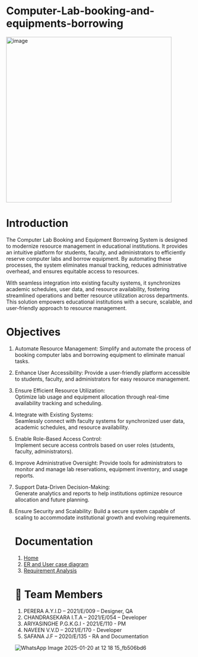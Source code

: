 # Computer-Lab-booking-and-equipments-borrowing

<img width="446" alt="image" src="https://github.com/user-attachments/assets/f06d1374-f9b1-4769-80b3-1c25fa9fa89b" />



# Introduction
The Computer Lab Booking and Equipment Borrowing System is designed to modernize resource management in educational institutions. It provides an intuitive platform for students, faculty, and administrators to efficiently reserve computer labs and borrow equipment. By automating these processes, the system eliminates manual tracking, reduces administrative overhead, and ensures equitable access to resources.

With seamless integration into existing faculty systems, it synchronizes academic schedules, user data, and resource availability, fostering streamlined operations and better resource utilization across departments. This solution empowers educational institutions with a secure, scalable, and user-friendly approach to resource management.

# Objectives 

1. Automate Resource Management:
   Simplify and automate the process of booking computer labs and borrowing equipment to eliminate manual tasks.  

2. Enhance User Accessibility: 
   Provide a user-friendly platform accessible to students, faculty, and administrators for easy resource management.  

3. Ensure Efficient Resource Utilization:  
   Optimize lab usage and equipment allocation through real-time availability tracking and scheduling.  

4. Integrate with Existing Systems:  
   Seamlessly connect with faculty systems for synchronized user data, academic schedules, and resource availability.  

5. Enable Role-Based Access Control:  
   Implement secure access controls based on user roles (students, faculty, administrators).  

6. Improve Administrative Oversight:
   Provide tools for administrators to monitor and manage lab reservations, equipment inventory, and usage reports.  

7. Support Data-Driven Decision-Making:  
   Generate analytics and reports to help institutions optimize resource allocation and future planning.  

8. Ensure Security and Scalability:
   Build a secure system capable of scaling to accommodate institutional growth and evolving requirements.

   # Documentation

   1. [Home](https://github.com/KanchanaAriyasinghe/Computer-Lab-booking-and-equipments-borrowing/wiki)
   2. [ER and User case diagram](https://github.com/KanchanaAriyasinghe/Computer-Lab-booking-and-equipments-borrowing/wiki/ER-and-User-case-diagram)
   3. [Requirement Analysis](https://github.com/KanchanaAriyasinghe/Computer-Lab-booking-and-equipments-borrowing/wiki/3.-Requirement-Analysis)

   # 👥 Team Members
   1. PERERA A.Y.I.D – 2021/E/009 – Designer, QA
   2. CHANDRASEKARA I.T.A – 2021/E/054 – Developer
   3. ARIYASINGHE P.G.K.G.I - 2021/E/110 - PM
   4. NAVEEN V.V.D – 2021/E/170 - Developer
   5. SAFANA J.F – 2020/E/135 - RA and Documentation

   ![WhatsApp Image 2025-01-20 at 12 18 15_fb506bd6](https://github.com/user-attachments/assets/2e5e11cd-0cec-40a3-b1ce-b43777713697)

